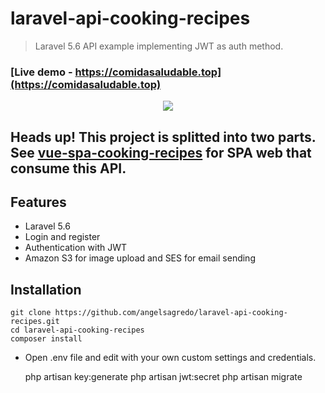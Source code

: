 # laravel-api-cooking-recipes
> Laravel 5.6 API example implementing JWT as auth method.

### [Live demo - https://comidasaludable.top](https://comidasaludable.top)

<p align="center">
<img src="https://i.imgur.com/QegONcG.jpg">
</p>

## **Heads up!** This project is splitted into two parts. See **[vue-spa-cooking-recipes](https://github.com/angelsagredo/vue-spa-cooking-recipes)** for SPA web that consume this API.

## Features

- Laravel 5.6
- Login and register
- Authentication with JWT
- Amazon S3 for image upload and SES for email sending

## Installation

    git clone https://github.com/angelsagredo/laravel-api-cooking-recipes.git 
    cd laravel-api-cooking-recipes  
    composer install
    
- Open .env file and edit with your own custom settings and credentials.  

    php artisan key:generate
    php artisan jwt:secret 
    php artisan migrate
